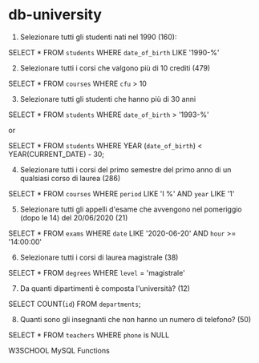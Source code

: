 # db-university


1. Selezionare tutti gli studenti nati nel 1990 (160):

SELECT * FROM `students` WHERE `date_of_birth` LIKE '1990-%'

2. Selezionare tutti i corsi che valgono più di 10 crediti (479)

SELECT * FROM `courses` WHERE `cfu` > 10

3. Selezionare tutti gli studenti che hanno più di 30 anni

SELECT * FROM `students` WHERE `date_of_birth` > '1993-%'  

or

SELECT * FROM `students` WHERE YEAR (`date_of_birth`) < YEAR(CURRENT_DATE) - 30;

4. Selezionare tutti i corsi del primo semestre del primo anno di un qualsiasi corso di
laurea (286)

SELECT * FROM `courses` WHERE `period` LIKE 'I %' AND `year` LIKE '1'

5. Selezionare tutti gli appelli d'esame che avvengono nel pomeriggio (dopo le 14) del
20/06/2020 (21)

SELECT * FROM `exams` WHERE `date` LIKE '2020-06-20' AND `hour` >= '14:00:00'

6. Selezionare tutti i corsi di laurea magistrale (38)

SELECT * FROM `degrees` WHERE `level` = 'magistrale'

7. Da quanti dipartimenti è composta l'università? (12)

SELECT COUNT(`id`) FROM `departments`;

8. Quanti sono gli insegnanti che non hanno un numero di telefono? (50)

SELECT * FROM `teachers` WHERE `phone` is NULL


W3SCHOOL MySQL Functions